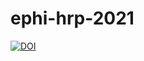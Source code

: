 # ephi-hrp-2021
[![DOI](https://zenodo.org/badge/327065825.svg)](https://zenodo.org/badge/latestdoi/327065825)

